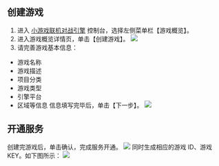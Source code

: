 
## 创建游戏
1. 进入 [小游戏联机对战引擎](http://console.qcloud.com/obf) 控制台，选择左侧菜单栏【游戏概览】。
2. 进入游戏概览详情页，单击【创建游戏】。
![](https://main.qcloudimg.com/raw/49f671379b40cc151828c875033366e4.png)
3. 请完善游戏基本信息：
 - 游戏名称
 - 游戏描述
 - 项目分类
 - 游戏类型
 - 引擎平台
 - 区域等信息
信息填写完毕后，单击【下一步】。
![](https://main.qcloudimg.com/raw/7b07bad49e0cd7003eb2c425be0d52fe.png)

## 开通服务
创建完游戏后，单击确认，完成服务开通。
![](https://main.qcloudimg.com/raw/b1e0c8d212745288d15e824fb42bfad5.png)
同时生成相应的游戏 ID、游戏 KEY。如下图所示：
![](https://main.qcloudimg.com/raw/c01aee3383fe028b1c561d0e335892de.png)
